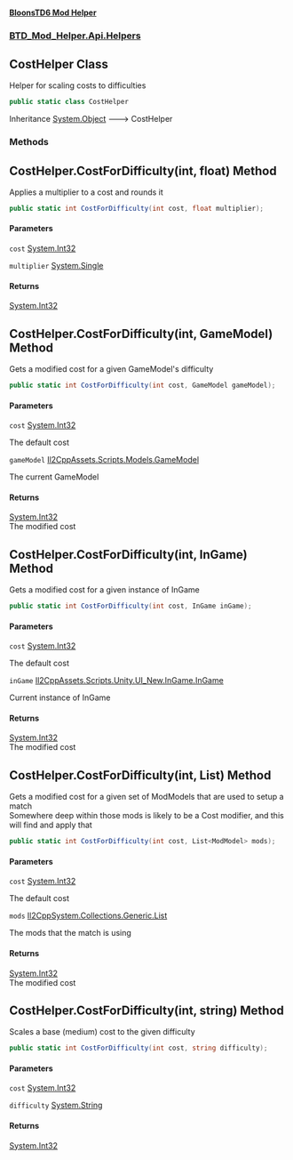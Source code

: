 #### [BloonsTD6 Mod Helper](README.md 'README')
### [BTD_Mod_Helper.Api.Helpers](README.md#BTD_Mod_Helper.Api.Helpers 'BTD_Mod_Helper.Api.Helpers')

## CostHelper Class

Helper for scaling costs to difficulties

```csharp
public static class CostHelper
```

Inheritance [System.Object](https://docs.microsoft.com/en-us/dotnet/api/System.Object 'System.Object') &#129106; CostHelper
### Methods

<a name='BTD_Mod_Helper.Api.Helpers.CostHelper.CostForDifficulty(int,float)'></a>

## CostHelper.CostForDifficulty(int, float) Method

Applies a multiplier to a cost and rounds it

```csharp
public static int CostForDifficulty(int cost, float multiplier);
```
#### Parameters

<a name='BTD_Mod_Helper.Api.Helpers.CostHelper.CostForDifficulty(int,float).cost'></a>

`cost` [System.Int32](https://docs.microsoft.com/en-us/dotnet/api/System.Int32 'System.Int32')

<a name='BTD_Mod_Helper.Api.Helpers.CostHelper.CostForDifficulty(int,float).multiplier'></a>

`multiplier` [System.Single](https://docs.microsoft.com/en-us/dotnet/api/System.Single 'System.Single')

#### Returns
[System.Int32](https://docs.microsoft.com/en-us/dotnet/api/System.Int32 'System.Int32')

<a name='BTD_Mod_Helper.Api.Helpers.CostHelper.CostForDifficulty(int,GameModel)'></a>

## CostHelper.CostForDifficulty(int, GameModel) Method

Gets a modified cost for a given GameModel's difficulty

```csharp
public static int CostForDifficulty(int cost, GameModel gameModel);
```
#### Parameters

<a name='BTD_Mod_Helper.Api.Helpers.CostHelper.CostForDifficulty(int,GameModel).cost'></a>

`cost` [System.Int32](https://docs.microsoft.com/en-us/dotnet/api/System.Int32 'System.Int32')

The default cost

<a name='BTD_Mod_Helper.Api.Helpers.CostHelper.CostForDifficulty(int,GameModel).gameModel'></a>

`gameModel` [Il2CppAssets.Scripts.Models.GameModel](https://docs.microsoft.com/en-us/dotnet/api/Il2CppAssets.Scripts.Models.GameModel 'Il2CppAssets.Scripts.Models.GameModel')

The current GameModel

#### Returns
[System.Int32](https://docs.microsoft.com/en-us/dotnet/api/System.Int32 'System.Int32')  
The modified cost

<a name='BTD_Mod_Helper.Api.Helpers.CostHelper.CostForDifficulty(int,InGame)'></a>

## CostHelper.CostForDifficulty(int, InGame) Method

Gets a modified cost for a given instance of InGame

```csharp
public static int CostForDifficulty(int cost, InGame inGame);
```
#### Parameters

<a name='BTD_Mod_Helper.Api.Helpers.CostHelper.CostForDifficulty(int,InGame).cost'></a>

`cost` [System.Int32](https://docs.microsoft.com/en-us/dotnet/api/System.Int32 'System.Int32')

The default cost

<a name='BTD_Mod_Helper.Api.Helpers.CostHelper.CostForDifficulty(int,InGame).inGame'></a>

`inGame` [Il2CppAssets.Scripts.Unity.UI_New.InGame.InGame](https://docs.microsoft.com/en-us/dotnet/api/Il2CppAssets.Scripts.Unity.UI_New.InGame.InGame 'Il2CppAssets.Scripts.Unity.UI_New.InGame.InGame')

Current instance of InGame

#### Returns
[System.Int32](https://docs.microsoft.com/en-us/dotnet/api/System.Int32 'System.Int32')  
The modified cost

<a name='BTD_Mod_Helper.Api.Helpers.CostHelper.CostForDifficulty(int,List_ModModel_)'></a>

## CostHelper.CostForDifficulty(int, List<ModModel>) Method

Gets a modified cost for a given set of ModModels that are used to setup a match  
Somewhere deep within those mods is likely to be a Cost modifier, and this will find and apply that

```csharp
public static int CostForDifficulty(int cost, List<ModModel> mods);
```
#### Parameters

<a name='BTD_Mod_Helper.Api.Helpers.CostHelper.CostForDifficulty(int,List_ModModel_).cost'></a>

`cost` [System.Int32](https://docs.microsoft.com/en-us/dotnet/api/System.Int32 'System.Int32')

The default cost

<a name='BTD_Mod_Helper.Api.Helpers.CostHelper.CostForDifficulty(int,List_ModModel_).mods'></a>

`mods` [Il2CppSystem.Collections.Generic.List](https://docs.microsoft.com/en-us/dotnet/api/Il2CppSystem.Collections.Generic.List 'Il2CppSystem.Collections.Generic.List')

The mods that the match is using

#### Returns
[System.Int32](https://docs.microsoft.com/en-us/dotnet/api/System.Int32 'System.Int32')  
The modified cost

<a name='BTD_Mod_Helper.Api.Helpers.CostHelper.CostForDifficulty(int,string)'></a>

## CostHelper.CostForDifficulty(int, string) Method

Scales a base (medium) cost to the given difficulty

```csharp
public static int CostForDifficulty(int cost, string difficulty);
```
#### Parameters

<a name='BTD_Mod_Helper.Api.Helpers.CostHelper.CostForDifficulty(int,string).cost'></a>

`cost` [System.Int32](https://docs.microsoft.com/en-us/dotnet/api/System.Int32 'System.Int32')

<a name='BTD_Mod_Helper.Api.Helpers.CostHelper.CostForDifficulty(int,string).difficulty'></a>

`difficulty` [System.String](https://docs.microsoft.com/en-us/dotnet/api/System.String 'System.String')

#### Returns
[System.Int32](https://docs.microsoft.com/en-us/dotnet/api/System.Int32 'System.Int32')